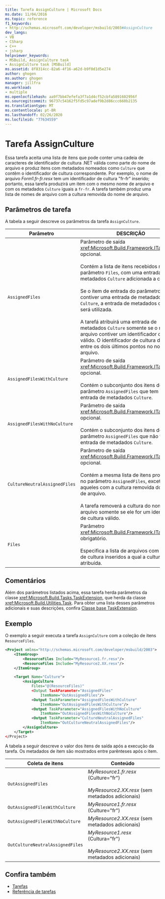 ```yaml
---
title: Tarefa AssignCulture | Microsoft Docs
ms.date: 11/04/2016
ms.topic: reference
f1_keywords:
- http://schemas.microsoft.com/developer/msbuild/2003#AssignCulture
dev_langs:
- VB
- CSharp
- C++
- jsharp
helpviewer_keywords:
- MSBuild, AssignCulture task
- AssignCulture task [MSBuild]
ms.assetid: 8f8314cc-82a6-4f16-a62d-b9f0d1d5e274
author: ghogen
ms.author: ghogen
manager: jillfra
ms.workload:
- multiple
ms.openlocfilehash: aa9f7bb47efefa3f7a1d4cf52cbfa5891602956f
ms.sourcegitcommit: 96737c54162f5fd5c97adef9b2d86ccc660b2135
ms.translationtype: MT
ms.contentlocale: pt-BR
ms.lasthandoff: 02/26/2020
ms.locfileid: "77634559"
---
```

# <a name="assignculture-task"></a>Tarefa AssignCulture

Essa tarefa aceita uma lista de itens que pode conter uma cadeia de caracteres de identificador de cultura .NET válida como parte do nome de arquivo e produz itens com metadados nomeados como `Culture` que contêm o identificador de cultura correspondente. Por exemplo, o nome de arquivo *Form1.fr-fr.resx* tem um identificador de cultura "fr-fr" inserido; portanto, essa tarefa produzirá um item com o mesmo nome de arquivo e com os metadados `Culture` iguais a `fr-fr`. A tarefa também produz uma lista de nomes de arquivo com a cultura removida do nome de arquivo.

## <a name="task-parameters"></a>Parâmetros de tarefa

A tabela a seguir descreve os parâmetros da tarefa `AssignCulture`.

|Parâmetro|DESCRIÇÃO|
|---------------|-----------------|
|`AssignedFiles`|Parâmetro de saída <xref:Microsoft.Build.Framework.ITaskItem>`[]` opcional.<br /><br /> Contém a lista de itens recebidos no parâmetro `Files`, com uma entrada de metadados `Culture` adicionada a cada item.<br /><br /> Se o item de entrada do parâmetro `Files` já contiver uma entrada de metadados `Culture`, a entrada de metadados original será utilizada.<br /><br /> A tarefá atribuirá uma entrada de metadados `Culture` somente se o nome de arquivo contiver um identificador de cultura válido. O identificador de cultura deve estar entre os dois últimos pontos no nome de arquivo.|
|`AssignedFilesWithCulture`|Parâmetro de saída <xref:Microsoft.Build.Framework.ITaskItem>`[]` opcional.<br /><br /> Contém o subconjunto dos itens do parâmetro `AssignedFiles` que tem uma entrada de metadados `Culture`.|
|`AssignedFilesWithNoCulture`|Parâmetro de saída <xref:Microsoft.Build.Framework.ITaskItem>`[]` opcional.<br /><br /> Contém o subconjunto dos itens do parâmetro `AssignedFiles` que não tem uma entrada de metadados `Culture`.|
|`CultureNeutralAssignedFiles`|Parâmetro de saída <xref:Microsoft.Build.Framework.ITaskItem>`[]` opcional.<br /><br /> Contém a mesma lista de itens produzida no parâmetro `AssignedFiles`, exceto aqueles com a cultura removida do nome de arquivo.<br /><br /> A tarefa removerá a cultura do nome de arquivo somente se ele for um identificador de cultura válido.|
|`Files`|Parâmetro <xref:Microsoft.Build.Framework.ITaskItem>`[]` obrigatório.<br /><br /> Especifica a lista de arquivos com nomes de cultura inseridos a qual a cultura será atribuída.|

## <a name="remarks"></a>Comentários

Além dos parâmetros listados acima, essa tarefa herda parâmetros da classe <xref:Microsoft.Build.Tasks.TaskExtension>, que herda da classe <xref:Microsoft.Build.Utilities.Task>. Para obter uma lista desses parâmetros adicionais e suas descrições, confira [Classe base TaskExtension](../msbuild/taskextension-base-class.md).

## <a name="example"></a>Exemplo

 O exemplo a seguir executa a tarefa `AssignCulture` com a coleção de itens `ResourceFiles`.

```xml
<Project xmlns="http://schemas.microsoft.com/developer/msbuild/2003">
    <ItemGroup>
        <ResourceFiles Include="MyResource1.fr.resx"/>
        <ResourceFiles Include="MyResource2.XX.resx"/>
    </ItemGroup>

    <Target Name="Culture">
        <AssignCulture
            Files="@(ResourceFiles)"
            <Output TaskParameter="AssignedFiles"
                ItemName="OutAssignedFiles"/>
            <Output TaskParameter="AssignedFilesWithCulture"
                ItemName="OutAssignedFilesWithCulture"/>
            <Output TaskParameter="AssignedFilesWithNoCulture"
                ItemName="OutAssignedFilesWithNoCulture"/>
            <Output TaskParameter="CultureNeutralAssignedFiles"
                ItemName="OutCultureNeutralAssignedFiles"/>
        </AssignCulture>
    </Target>
</Project>
```

A tabela a seguir descreve o valor dos itens de saída após a execução da tarefa. Os metadados de item são mostrados entre parênteses após o item.

|Coleta de itens|Conteúdo|
|---------------------|--------------|
|`OutAssignedFiles`|*MyResource1.fr.resx* (Culture="fr")<br /><br /> *MyResource2.XX.resx* (sem metadados adicionais)|
|`OutAssignedFilesWithCulture`|*MyResource1.fr.resx* (Culture="fr")|
|`OutAssignedFilesWithNoCulture`|*MyResource2.XX.resx* (sem metadados adicionais)|
|`OutCultureNeutralAssignedFiles`|*MyResource1.resx* (Cultura="fr")<br /><br /> *MyResource2.XX.resx* (sem metadados adicionais)|

## <a name="see-also"></a>Confira também

- [Tarefas](../msbuild/msbuild-tasks.md)
- [Referência de tarefas](../msbuild/msbuild-task-reference.md)
